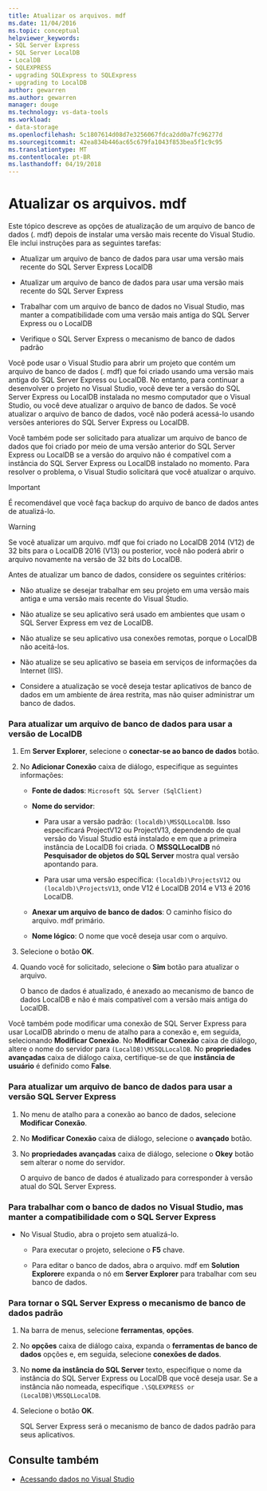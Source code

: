 ```yaml
---
title: Atualizar os arquivos. mdf
ms.date: 11/04/2016
ms.topic: conceptual
helpviewer_keywords:
- SQL Server Express
- SQL Server LocalDB
- LocalDB
- SQLEXPRESS
- upgrading SQLExpress to SQLExpress
- upgrading to LocalDB
author: gewarren
ms.author: gewarren
manager: douge
ms.technology: vs-data-tools
ms.workload:
- data-storage
ms.openlocfilehash: 5c1807614d08d7e3256067fdca2dd0a7fc96277d
ms.sourcegitcommit: 42ea834b446ac65c679fa1043f853bea5f1c9c95
ms.translationtype: MT
ms.contentlocale: pt-BR
ms.lasthandoff: 04/19/2018
---
```

# <a name="upgrade-mdf-files"></a>Atualizar os arquivos. mdf

Este tópico descreve as opções de atualização de um arquivo de banco de dados (. mdf) depois de instalar uma versão mais recente do Visual Studio. Ele inclui instruções para as seguintes tarefas:

- Atualizar um arquivo de banco de dados para usar uma versão mais recente do SQL Server Express LocalDB

- Atualizar um arquivo de banco de dados para usar uma versão mais recente do SQL Server Express

- Trabalhar com um arquivo de banco de dados no Visual Studio, mas manter a compatibilidade com uma versão mais antiga do SQL Server Express ou o LocalDB

- Verifique o SQL Server Express o mecanismo de banco de dados padrão

Você pode usar o Visual Studio para abrir um projeto que contém um arquivo de banco de dados (. mdf) que foi criado usando uma versão mais antiga do SQL Server Express ou LocalDB. No entanto, para continuar a desenvolver o projeto no Visual Studio, você deve ter a versão do SQL Server Express ou LocalDB instalada no mesmo computador que o Visual Studio, ou você deve atualizar o arquivo de banco de dados. Se você atualizar o arquivo de banco de dados, você não poderá acessá-lo usando versões anteriores do SQL Server Express ou LocalDB.

Você também pode ser solicitado para atualizar um arquivo de banco de dados que foi criado por meio de uma versão anterior do SQL Server Express ou LocalDB se a versão do arquivo não é compatível com a instância do SQL Server Express ou LocalDB instalado no momento. Para resolver o problema, o Visual Studio solicitará que você atualizar o arquivo.

> [!IMPORTANT]
> É recomendável que você faça backup do arquivo de banco de dados antes de atualizá-lo.

> [!WARNING]
> Se você atualizar um arquivo. mdf que foi criado no LocalDB 2014 (V12) de 32 bits para o LocalDB 2016 (V13) ou posterior, você não poderá abrir o arquivo novamente na versão de 32 bits do LocalDB.

Antes de atualizar um banco de dados, considere os seguintes critérios:

-   Não atualize se desejar trabalhar em seu projeto em uma versão mais antiga e uma versão mais recente do Visual Studio.

-   Não atualize se seu aplicativo será usado em ambientes que usam o SQL Server Express em vez de LocalDB.

-   Não atualize se seu aplicativo usa conexões remotas, porque o LocalDB não aceitá-los.

-   Não atualize se seu aplicativo se baseia em serviços de informações da Internet (IIS).

-   Considere a atualização se você deseja testar aplicativos de banco de dados em um ambiente de área restrita, mas não quiser administrar um banco de dados.

### <a name="to-upgrade-a-database-file-to-use-the-localdb-version"></a>Para atualizar um arquivo de banco de dados para usar a versão de LocalDB

1.  Em **Server Explorer**, selecione o **conectar-se ao banco de dados** botão.

2.  No **Adicionar Conexão** caixa de diálogo, especifique as seguintes informações:

    -   **Fonte de dados**: `Microsoft SQL Server (SqlClient)`

    -   **Nome do servidor**:

        -   Para usar a versão padrão: `(localdb)\MSSQLLocalDB`.  Isso especificará ProjectV12 ou ProjectV13, dependendo de qual versão do Visual Studio está instalado e em que a primeira instância de LocalDB foi criada. O **MSSQLLocalDB** nó **Pesquisador de objetos do SQL Server** mostra qual versão apontando para.

        -   Para usar uma versão específica: `(localdb)\ProjectsV12` ou `(localdb)\ProjectsV13`, onde V12 é LocalDB 2014 e V13 é 2016 LocalDB.

    -   **Anexar um arquivo de banco de dados**: O caminho físico do arquivo. mdf primário.

    -   **Nome lógico**: O nome que você deseja usar com o arquivo.

3.  Selecione o botão **OK**.

4.  Quando você for solicitado, selecione o **Sim** botão para atualizar o arquivo.

    O banco de dados é atualizado, é anexado ao mecanismo de banco de dados LocalDB e não é mais compatível com a versão mais antiga do LocalDB.

Você também pode modificar uma conexão de SQL Server Express para usar LocalDB abrindo o menu de atalho para a conexão e, em seguida, selecionando **Modificar Conexão**. No **Modificar Conexão** caixa de diálogo, altere o nome do servidor para `(LocalDB)\MSSQLLocalDB`. No **propriedades avançadas** caixa de diálogo caixa, certifique-se de que **instância de usuário** é definido como **False**.

### <a name="to-upgrade-a-database-file-to-use-the-sql-server-express-version"></a>Para atualizar um arquivo de banco de dados para usar a versão SQL Server Express

1.  No menu de atalho para a conexão ao banco de dados, selecione **Modificar Conexão**.

2.  No **Modificar Conexão** caixa de diálogo, selecione o **avançado** botão.

3.  No **propriedades avançadas** caixa de diálogo, selecione o **Okey** botão sem alterar o nome do servidor.

    O arquivo de banco de dados é atualizado para corresponder à versão atual do SQL Server Express.

### <a name="to-work-with-the-database-in-visual-studio-but-retain-compatibility-with-sql-server-express"></a>Para trabalhar com o banco de dados no Visual Studio, mas manter a compatibilidade com o SQL Server Express

-   No Visual Studio, abra o projeto sem atualizá-lo.

    -   Para executar o projeto, selecione o **F5** chave.

    -   Para editar o banco de dados, abra o arquivo. mdf em **Solution Explorer**e expanda o nó em **Server Explorer** para trabalhar com seu banco de dados.

### <a name="to-make-sql-server-express-the-default-database-engine"></a>Para tornar o SQL Server Express o mecanismo de banco de dados padrão

1.  Na barra de menus, selecione **ferramentas**, **opções**.

2.  No **opções** caixa de diálogo caixa, expanda o **ferramentas de banco de dados** opções e, em seguida, selecione **conexões de dados**.

3.  No **nome da instância do SQL Server** texto, especifique o nome da instância do SQL Server Express ou LocalDB que você deseja usar. Se a instância não nomeada, especifique `.\SQLEXPRESS or (LocalDB)\MSSQLLocalDB`.

4.  Selecione o botão **OK**.

    SQL Server Express será o mecanismo de banco de dados padrão para seus aplicativos.

## <a name="see-also"></a>Consulte também

- [Acessando dados no Visual Studio](accessing-data-in-visual-studio.md)